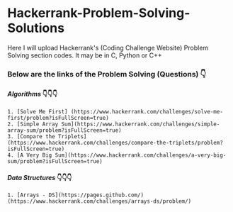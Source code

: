 # Hackerrank-Problem-Solving-Solutions
Here I will upload Hackerrank's (Coding Challenge Website) Problem Solving section codes. It may be in C, Python or C++

### Below are the links of the Problem Solving (Questions) 👇

  #### *Algorithms* 👇👇👇
    1. [Solve Me First] (https://www.hackerrank.com/challenges/solve-me-first/problem?isFullScreen=true)
    2. [Simple Array Sum](https://www.hackerrank.com/challenges/simple-array-sum/problem?isFullScreen=true)
    3. [Compare the Triplets](https://www.hackerrank.com/challenges/compare-the-triplets/problem?isFullScreen=true)
    4. [A Very Big Sum](https://www.hackerrank.com/challenges/a-very-big-sum/problem?isFullScreen=true)
  
  #### *Data Structures* 👇👇👇
    1. [Arrays - DS](https://pages.github.com/)(https://www.hackerrank.com/challenges/arrays-ds/problem/)
